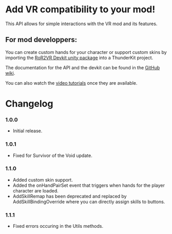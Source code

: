 # Add VR compatibility to your mod!
This API allows for simple interactions with the VR mod and its features.

## For mod developpers:
You can create custom hands for your character or support custom skins by importing the [RoR2VR Devkit unity package](https://github.com/DrBibop/RoR2VRMod/releases) into a ThunderKit project.

The documentation for the API and the devkit can be found in the [GitHub wiki](https://github.com/DrBibop/RoR2VRMod/wiki).

You can also watch the [video tutorials](https://www.youtube.com/playlist?list=PLAvCVBah7RrLYmnEVApu4PqIdi3tXI4YT) once they are available.

# Changelog

### 1.0.0
- Initial release.

### 1.0.1
- Fixed for Survivor of the Void update.

### 1.1.0
- Added custom skin support.
- Added the onHandPairSet event that triggers when hands for the player character are loaded.
- AddSkillRemap has been deprecated and replaced by AddSkillBindingOverride where you can directly assign skills to buttons.

### 1.1.1
- Fixed errors occuring in the Utils methods.